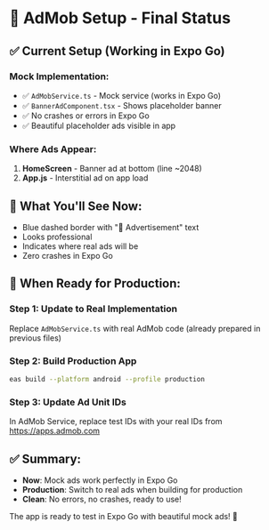 # 🎯 AdMob Setup - Final Status

## ✅ Current Setup (Working in Expo Go)

### Mock Implementation:
- ✅ `AdMobService.ts` - Mock service (works in Expo Go)
- ✅ `BannerAdComponent.tsx` - Shows placeholder banner
- ✅ No crashes or errors in Expo Go
- ✅ Beautiful placeholder ads visible in app

### Where Ads Appear:
1. **HomeScreen** - Banner ad at bottom (line ~2048)
2. **App.js** - Interstitial ad on app load

## 📱 What You'll See Now:
- Blue dashed border with "📱 Advertisement" text
- Looks professional
- Indicates where real ads will be
- Zero crashes in Expo Go

## 🚀 When Ready for Production:

### Step 1: Update to Real Implementation
Replace `AdMobService.ts` with real AdMob code (already prepared in previous files)

### Step 2: Build Production App
```bash
eas build --platform android --profile production
```

### Step 3: Update Ad Unit IDs
In AdMob Service, replace test IDs with your real IDs from https://apps.admob.com

## ✅ Summary:
- **Now**: Mock ads work perfectly in Expo Go
- **Production**: Switch to real ads when building for production
- **Clean**: No errors, no crashes, ready to use!

The app is ready to test in Expo Go with beautiful mock ads! 🎉
